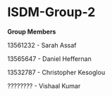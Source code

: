 # ISDM-Group-2

**Group Members**

13561232 - Sarah Assaf

13565647 - Daniel Heffernan

13532787 - Christopher Kesoglou

???????? - Vishaal Kumar
